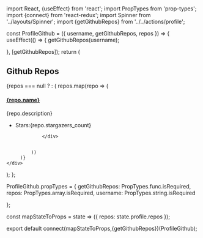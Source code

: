 #
import React, {useEffect} from 'react';
import PropTypes from 'prop-types';
import {connect} from 'react-redux';
import Spinner from '../layouts/Spinner';
import {getGithubRepos} from '../../actions/profile';


const ProfileGithub = ({ username, getGithubRepos, repos }) => {
   useEffect(() => {
       getGithubRepos(username);

   }, [getGithubRepos]);
    return (
         <div className="profile-github">
         <h2 className="text-primary my-1">Github Repos</h2>
         {repos === null ? <Spinner /> : (
             repos.map(repo => (
                 <div key={repo._id} className="repo bg-white p-1 my-1">
                     <h4>
                         <a href={repo.html_url} target="_blank" rel ="noopener noreferrer">
                             {repo.name}
                         </a>
                     </h4>
             <p>{repo.description}</p>
                <div>
                    <ul>
                        <li className="badge badge-primary">
                            Stars:{repo.stargazers_count}
                        </li>
                    </ul>
                </div>

                 </div>
                 
                 
             ))
         )}
    </div>
 );
};

ProfileGithub.propTypes = {
    getGithubRepos: PropTypes.func.isRequired,
    repos: PropTypes.array.isRequired,
    username: PropTypes.string.isRequired

};



const mapStateToProps = state => ({
repos: state.profile.repos
});


export default connect(mapStateToProps,{getGithubRepos})(ProfileGithub);
